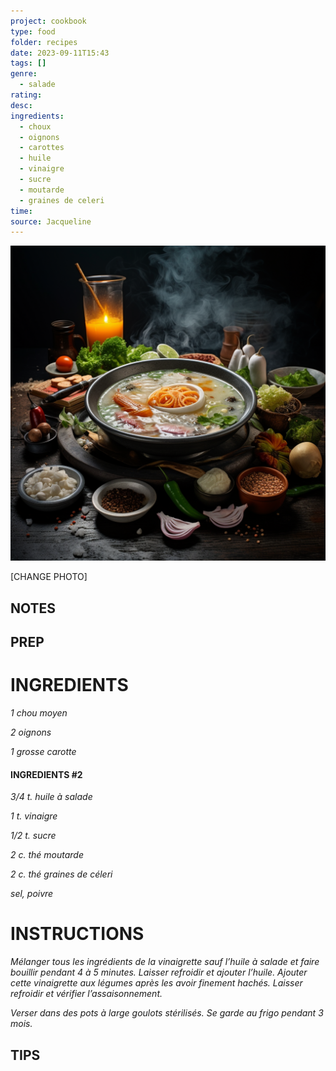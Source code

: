 ```yaml
---
project: cookbook
type: food
folder: recipes
date: 2023-09-11T15:43
tags: []
genre:
  - salade
rating: 
desc: 
ingredients:
  - choux
  - oignons
  - carottes
  - huile
  - vinaigre
  - sucre
  - moutarde
  - graines de celeri
time: 
source: Jacqueline
---
```


![IMAGE](_default.png)


[CHANGE PHOTO]


## NOTES




## PREP


# INGREDIENTS

_1 chou moyen_

_2 oignons_

_1 grosse carotte_


#### INGREDIENTS #2

_3/4 t. huile à salade_

_1 t. vinaigre_

_1/2 t. sucre_

_2 c. thé moutarde_

_2 c. thé graines de céleri_

_sel, poivre_



# INSTRUCTIONS

_Mélanger tous les ingrédients de la vinaigrette_
_sauf l’huile à salade et faire bouillir pendant_
_4 à 5 minutes. Laisser refroidir et ajouter_
_l’huile. Ajouter cette vinaigrette aux légumes_
_après les avoir finement hachés. Laisser_
_refroidir et vérifier l’assaisonnement._

_Verser dans des pots à large goulots stérilisés._
_Se garde au frigo pendant 3 mois._

## TIPS



